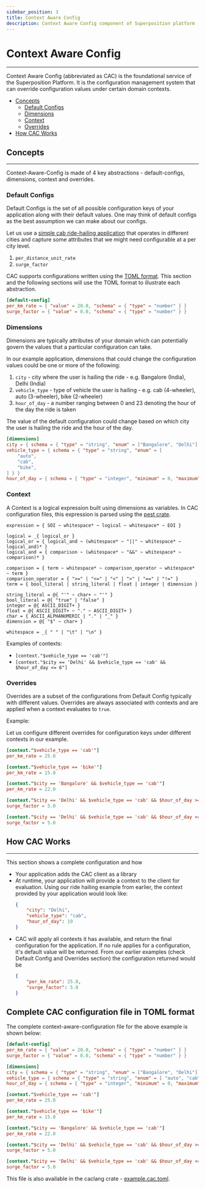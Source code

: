 ```yaml
---
sidebar_position: 3
title: Context Aware Config
description: Context Aware Config component of Superposition platform
---
```



# Context Aware Config
---

Context Aware Config (abbreviated as CAC) is the foundational service of the Superposition Platform.  It is the configuration management system that can override configuration values under certain domain contexts.

  - [Concepts](#concepts)
    - [Default Configs](#default-configs)
    - [Dimensions](#dimensions)
    - [Context](#context)
    - [Overrides](#overrides)
  - [How CAC Works](#how-cac-works)

## Concepts
---

Context-Aware-Config is made of 4 key abstractions - default-configs, dimensions, context and overrides.


### Default Configs

Default Configs is the set of all possible configuration keys of your application along with their default values.  One may think of default configs as the best assumption we can make about our configs.

Let us use a [simple cab ride-hailing application](https://github.com/juspay/superposition/tree/main/examples/superposition-demo-app) that operates in different cities and capture some attributes that we might need configurable at a per city level.

1.  `per_distance_unit_rate`
2.  `surge_factor`

CAC supports configurations written using the [TOML format](https://toml.io/en/).  This section and the following sections will use the TOML format to illustrate each abstraction.

```toml
[default-config]
per_km_rate = { "value" = 20.0, "schema" = { "type" = "number" } }
surge_factor = { "value" = 0.0, "schema" = { "type" = "number" } }
```

### Dimensions

Dimensions are typically attributes of your domain which can potentially govern the values that a particular configuration can take.

In our example application, dimensions that could change the configuration values could be one or more of the following:

1. `city` - city where the user is hailing the ride - e.g. Bangalore (India), Delhi (India)
2. `vehicle_type` - type of vehicle  the user is hailing - e.g. cab (4-wheeler), auto (3-wheeler), bike (2-wheeler)
3. `hour_of_day` - a number ranging between 0 and 23 denoting the hour of the day the ride is taken

The value of the default configuration could change based on which city the user is hailing the ride and the hour of the day.

```toml
[dimensions]
city = { schema = { "type" = "string", "enum" = ["Bangalore", "Delhi"] } }
vehicle_type = { schema = { "type" = "string", "enum" = [
    "auto",
    "cab",
    "bike",
] } }
hour_of_day = { schema = { "type" = "integer", "minimum" = 0, "maximum" = 23 }}
```

### Context

A Context is a logical expression built using dimensions as variables.  In CAC configuration files, this expression is parsed using the [pest crate](https://crates.io/crates/pest).

```pest
expression = { SOI ~ whitespace* ~ logical ~ whitespace* ~ EOI }

logical = _{ logical_or }
logical_or = { logical_and ~ (whitespace* ~ "||" ~ whitespace* ~ logical_and)* }
logical_and = { comparison ~ (whitespace* ~ "&&" ~ whitespace* ~ comparison)* }

comparison = { term ~ whitespace* ~ comparison_operator ~ whitespace* ~ term }
comparison_operator = { ">=" | "<=" | "<" | ">" | "==" | "!=" }
term = { bool_literal | string_literal | float | integer | dimension }

string_literal = @{ "'" ~ char+ ~ "'" }
bool_literal = @{ "true" | "false" }
integer = @{ ASCII_DIGIT+ }
float = @{ ASCII_DIGIT+ ~ "." ~ ASCII_DIGIT+ }
char = { ASCII_ALPHANUMERIC | "." | "_" }
dimension = @{ "$" ~ char+ }

whitespace = _{ " " | "\t" | "\n" }
```

Examples of contexts:

- `[context."$vehicle_type == 'cab'"]`
- `[context."$city == 'Delhi' && $vehicle_type == 'cab' && $hour_of_day <= 6"]`

### Overrides

Overrides are a subset of the configurations from Default Config typically with different values.  Overrides are always associated with contexts and are applied when a context evaluates to `true`. 

Example:

Let us configure different overrides for configuration keys under different contexts in our example.

```toml
[context."$vehicle_type == 'cab'"]
per_km_rate = 25.0

[context."$vehicle_type == 'bike'"]
per_km_rate = 15.0

[context."$city == 'Bangalore' && $vehicle_type == 'cab'"]
per_km_rate = 22.0

[context."$city == 'Delhi' && $vehicle_type == 'cab' && $hour_of_day >= 18"]
surge_factor = 5.0

[context."$city == 'Delhi' && $vehicle_type == 'cab' && $hour_of_day <= 6"]
surge_factor = 5.0
```

## How CAC Works
---

This section shows a complete configuration and how 

- Your application adds the CAC client as a library
- At runtime, your application will provide a context to the client for evaluation. Using our ride hailing example from earlier, the context provided by your application would look like:
    ```json
    {
        "city": "Delhi", 
        "vehicle_type": "cab", 
        "hour_of_day": 19
    }
    ```
- CAC will apply all contexts it has available, and return the final configuration for the application. If no rule applies for a configuration, it's default value will be returned. From our earlier examples (check Default Config and Overrides section) the configuration returned would be
    ```json
    {
        "per_km_rate": 25.0,
        "surge_factor": 5.0
    }
    ```

## Complete CAC configuration file in TOML format
The complete context-aware-configuration file for the above example is shown below:

```toml
[default-config]
per_km_rate = { "value" = 20.0, "schema" = { "type" = "number" } }
surge_factor = { "value" = 0.0, "schema" = { "type" = "number" } }

[dimensions]
city = { schema = { "type" = "string", "enum" = ["Bangalore", "Delhi"] } }
vehicle_type = { schema = { "type" = "string", "enum" = [ "auto", "cab", "bike", ] } }
hour_of_day = { schema = { "type" = "integer", "minimum" = 0, "maximum" = 23 }}

[context."$vehicle_type == 'cab'"]
per_km_rate = 25.0

[context."$vehicle_type == 'bike'"]
per_km_rate = 15.0

[context."$city == 'Bangalore' && $vehicle_type == 'cab'"]
per_km_rate = 22.0

[context."$city == 'Delhi' && $vehicle_type == 'cab' && $hour_of_day >= 18"]
surge_factor = 5.0

[context."$city == 'Delhi' && $vehicle_type == 'cab' && $hour_of_day <= 6"]
surge_factor = 5.0
```

This file is also available in the caclang crate - [example.cac.toml](example.cac.toml).
